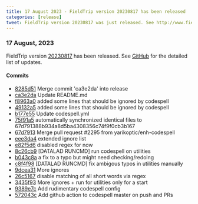 ```yaml
---
title: 17 August 2023 - FieldTrip version 20230817 has been released
categories: [release]
tweet: FieldTrip version 20230817 was just released. See http://www.fieldtriptoolbox.org/#17-august-2023
---
```


### 17 August, 2023

FieldTrip version [20230817](http://github.com/fieldtrip/fieldtrip/releases/tag/20230817) has been released.
See [GitHub](https://github.com/fieldtrip/fieldtrip/compare/20230812...20230817) for the detailed list of updates.

#### Commits

- [8285d51](http://github.com/fieldtrip/fieldtrip/commit/8285d51) Merge commit 'ca3e2da' into release
- [ca3e2da](http://github.com/fieldtrip/fieldtrip/commit/ca3e2da) Update README.md
- [f8963a0](http://github.com/fieldtrip/fieldtrip/commit/f8963a0) added some lines that should be ignored by codespell
- [49132a5](http://github.com/fieldtrip/fieldtrip/commit/49132a5) added some lines that should be ignored by codespell
- [b177e55](http://github.com/fieldtrip/fieldtrip/commit/b177e55) Update codespell.yml
- [75f91a5](http://github.com/fieldtrip/fieldtrip/commit/75f91a5) automatically synchronized identical files to 67d791388b934a8d5ba4308356c74f9f0cb3b167
- [67d7913](http://github.com/fieldtrip/fieldtrip/commit/67d7913) Merge pull request #2295 from yarikoptic/enh-codespell
- [eee3da4](http://github.com/fieldtrip/fieldtrip/commit/eee3da4) extended ignore list
- [e82f5d6](http://github.com/fieldtrip/fieldtrip/commit/e82f5d6) disabled regex for now
- [8c26cb9](http://github.com/fieldtrip/fieldtrip/commit/8c26cb9) [DATALAD RUNCMD] run codespell on utilities
- [b043c8a](http://github.com/fieldtrip/fieldtrip/commit/b043c8a) a fix to a typo but might need checking/redoing
- [c8f4f98](http://github.com/fieldtrip/fieldtrip/commit/c8f4f98) [DATALAD RUNCMD] fix ambigous typos in utilities manually
- [9dcea31](http://github.com/fieldtrip/fieldtrip/commit/9dcea31) More ignores
- [26c5167](http://github.com/fieldtrip/fieldtrip/commit/26c5167) disable matching of all short words via regex
- [3435f93](http://github.com/fieldtrip/fieldtrip/commit/3435f93) More ignores + run for utilities only for a start
- [9389e7c](http://github.com/fieldtrip/fieldtrip/commit/9389e7c) Add rudimentary codespell config
- [572043c](http://github.com/fieldtrip/fieldtrip/commit/572043c) Add github action to codespell master on push and PRs
